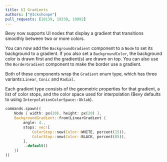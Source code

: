 ```yaml
---
title: UI Gradients 
authors: ["@Ickshonpe"]
pull_requests: [18139, 19330, 19992]
---
```


Bevy now supports UI nodes that display a gradient that transitions smoothly between two or more colors.

You can now add the `BackgroundGradient` component to a `Node` to set its background to a gradient. If you also set a `BackgroundColor`, the background color is drawn first and the gradient(s) are drawn on top. You can also use the `BorderGradient` component to make the border use a gradient.

Both of these components wrap the `Gradient` enum type, which has three variants:`Linear`, `Conic` and `Radial`.

Each gradient type consists of the geometric properties for that gradient, a list of color stops, and the color space used for interpolation (Bevy defaults to using `InterpolationColorSpace::Oklab`).

```rust
commands.spawn((
    Node { width: px(20), height: px(20) },
    BackgroundGradient::from(LinearGradient {
        angle: 4.,
        stops: vec![
            ColorStop::new(Color::WHITE, percent(15)),
            ColorStop::new(Color::BLACK, percent(85)),
        ],
        ..default()
    })
))
```